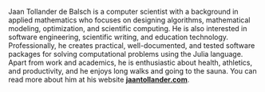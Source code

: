 Jaan Tollander de Balsch is a computer scientist with a background in applied mathematics who focuses on designing algorithms, mathematical modeling, optimization, and scientific computing. He is also interested in software engineering, scientific writing, and education technology. Professionally, he creates practical, well-documented, and tested software packages for solving computational problems using the Julia language. Apart from work and academics, he is enthusiastic about health, athletics, and productivity, and he enjoys long walks and going to the sauna. You can read more about him at his website [**jaantollander.com**](https://jaantollander.com/).
